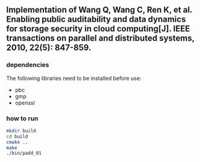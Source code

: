 ## Implementation of Wang Q, Wang C, Ren K, et al. Enabling public auditability and data dynamics for storage security in cloud computing[J]. IEEE transactions on parallel and distributed systems, 2010, 22(5): 847-859.

### dependencies

The following libraries need to be installed before use:
- pbc
- gmp
- openssl

### how to run

```bash
mkdir build
cd build
cmake ..
make
./bin/padd_01
```